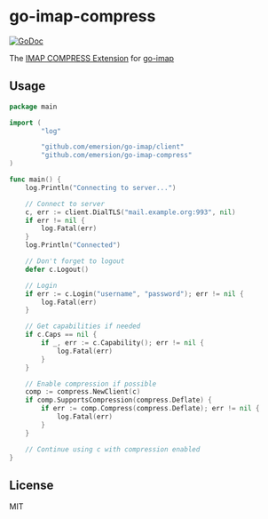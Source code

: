 # go-imap-compress

[![GoDoc](https://godoc.org/github.com/emersion/go-imap-compress?status.svg)](https://godoc.org/github.com/emersion/go-imap-compress)

The [IMAP COMPRESS Extension](https://tools.ietf.org/html/rfc4978) for [go-imap](https://github.com/emersion/go-imap)

## Usage

```go
package main

import (
		"log"

		"github.com/emersion/go-imap/client"
		"github.com/emersion/go-imap-compress"
)

func main() {
	log.Println("Connecting to server...")

	// Connect to server
	c, err := client.DialTLS("mail.example.org:993", nil)
	if err != nil {
		log.Fatal(err)
	}
	log.Println("Connected")

	// Don't forget to logout
	defer c.Logout()

	// Login
	if err := c.Login("username", "password"); err != nil {
		log.Fatal(err)
	}

	// Get capabilities if needed
	if c.Caps == nil {
		if _, err := c.Capability(); err != nil {
			log.Fatal(err)
		}
	}

	// Enable compression if possible
	comp := compress.NewClient(c)
	if comp.SupportsCompression(compress.Deflate) {
		if err := comp.Compress(compress.Deflate); err != nil {
			log.Fatal(err)
		}
	}

	// Continue using c with compression enabled
}
```

## License

MIT
